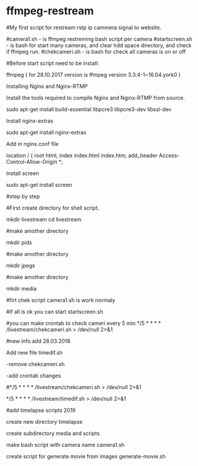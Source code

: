 # ffmpeg-restream
#My first script for restream rstp ip cammera signal to website.

#camera1.sh - is ffmpeg restreming bash script per camera
#startscreen.sh - is bash for start many cameras, and clear hdd space directory, and check if ffmpeg run.
#chekcameri.sh - is bash for check all cameras is on or off


#Before start script need to be install:

ffmpeg ( for 28.10.2017 version is ffmpeg version 3.3.4-1~16.04.york0 ) 

Installing Nginx and Nginx-RTMP

Install the tools required to compile Nginx and Nginx-RTMP from source.

sudo apt-get install build-essential libpcre3 libpcre3-dev libssl-dev

Install nginx-extras

sudo apt-get install nginx-extras

Add in nginx.conf file

 location / {
            root   html;
            index  index.html index.htm;
            add_header Access-Control-Allow-Origin *;

Install screen 

sudo apt-get install screen

#step by step

#First create directory for shell script.

mkdir livestream
cd livestream

#make amother directory

mkdir pids

#make amother directory

mkdir jpegs

#make amother directory

mkdir media



#firt chek script camera1.sh is work normaly 

#if all is ok you can start startscreen.sh

#you can make crontab to check cameri every 5 min
*/5 * * * * /livestream/chekcameri.sh > /dev/null 2>&1


#new info add 28.03.2018

Add new file timedif.sh


-remove chekcameri.sh


-add crontab changes

#*/5 * * * * /livestream/chekcameri.sh > /dev/null 2>&1


*/5 * * * * /livestream/timedif.sh > /dev/null 2>&1


#add timelapse scripts 2019

create new directory
timelapse

create subdirectory
media and scripts


make bash script with camera name
camera1.sh

create script for generate movie from images
generate-movie.sh
